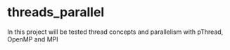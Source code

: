 # threads_parallel
In this project will be tested thread concepts and parallelism with pThread, OpenMP and MPI
